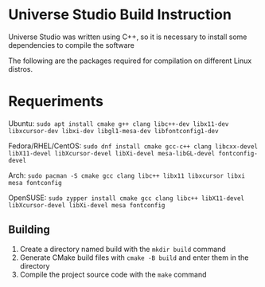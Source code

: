# Universe Studio Build Instruction
Universe Studio was written using C++, so it is necessary to install some dependencies to compile the software

The following are the packages required for compilation on different Linux distros.
# Requeriments 
Ubuntu:
`sudo apt install cmake g++ clang libc++-dev libx11-dev libxcursor-dev libxi-dev libgl1-mesa-dev libfontconfig1-dev`

Fedora/RHEL/CentOS:
`sudo dnf install cmake gcc-c++ clang libcxx-devel libX11-devel libXcursor-devel libXi-devel mesa-libGL-devel fontconfig-devel`

Arch:
`sudo pacman -S cmake gcc clang libc++ libx11 libxcursor libxi mesa fontconfig`

OpenSUSE:
`sudo zypper install cmake gcc clang libc++ libX11-devel libXcursor-devel libXi-devel mesa fontconfig`

## Building
1. Create a directory named build with the `mkdir build` command
2. Generate CMake build files with `cmake -B build` and enter them in the directory
3. Compile the project source code with the `make` command
